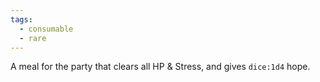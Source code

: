 ```yaml
---
tags:
  - consumable
  - rare
---
```

A meal for the party that clears all HP & Stress, and gives `dice:1d4` hope.